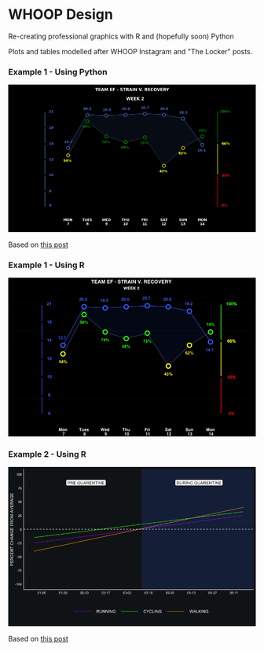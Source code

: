 # WHOOP Design

Re-creating professional graphics with R and (hopefully soon) Python

Plots and tables modelled after WHOOP Instagram and "The Locker" posts.

### Example 1 - Using Python

![](https://raw.githubusercontent.com/MikeCalabro/whoop-design/master/Strain%20v.%20Recovery/strain_recovery_python.png)

Based on [this post](https://www.instagram.com/p/CFLAyl0Bqk3/)

### Example 1 - Using R

![](https://raw.githubusercontent.com/MikeCalabro/whoop-design/master/Strain%20v.%20Recovery/strain_v_recovery_R.png)

### Example 2 - Using R

![](https://raw.githubusercontent.com/MikeCalabro/whoop-design/master/Run%2C%20Walk%2C%20Cycle/quarentine_activity_R.png)

Based on [this post](https://www.instagram.com/p/CDRejSmHTWC/)

